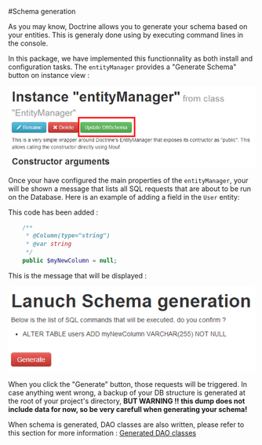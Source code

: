 #Schema generation

As you may know, Doctrine allows you to generate your schema based on your entities. This is generaly done using by executing command lines in the console.

In this package, we have implemented this functionnality as both install and configuration tasks. The `entityManager` provides a "Generate Schema" button on instance view :

![Configure the entityManager](images/configure-entityManager.png)

Once your have configured the main properties of the `entityManager`, your will be shown a message that lists all SQL requests that are about to be run on the Database. Here is an example of adding a field in the `User` entity:

This code has been added :
```php
	/**
	 * @Column(type="string")
	 * @var string
	 */
	public $myNewColumn = null;
```

This is the message that will be displayed :

![Requests preview](images/request-preview.png)

When you click the "Generate" button, those requests will be triggered. In case anything went wrong, a backup of your DB structure is generated at the root of your project's directory, **BUT WARNING !! this dump does not include data for now, so be very carefull when generating your schema!**

When schema is generated, DAO classes are also written, please refer to this section for more information : [Generated DAO classes](daos.md)